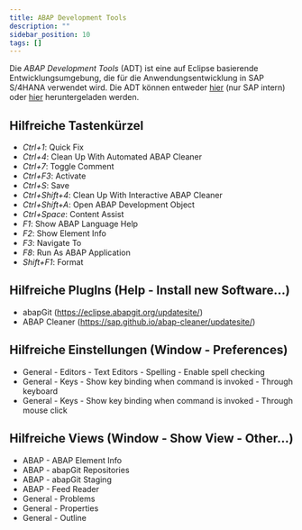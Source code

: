 ```yaml
---
title: ABAP Development Tools
description: ""
sidebar_position: 10
tags: []
---
```


Die _ABAP Development Tools_ (ADT) ist eine auf Eclipse basierende Entwicklungsumgebung, die für die Anwendungsentwicklung in SAP S/4HANA verwendet wird. Die ADT können entweder [hier](https://adt.only.sap/) (nur SAP intern) oder [hier](https://tools.hana.ondemand.com/#abap) heruntergeladen werden.

## Hilfreiche Tastenkürzel

- _Ctrl+1_: Quick Fix
- _Ctrl+4_: Clean Up With Automated ABAP Cleaner
- _Ctrl+7_: Toggle Comment
- _Ctrl+F3_: Activate
- _Ctrl+S_: Save
- _Ctrl+Shift+4_: Clean Up With Interactive ABAP Cleaner
- _Ctrl+Shift+A_: Open ABAP Development Object
- _Ctrl+Space_: Content Assist
- _F1_: Show ABAP Language Help
- _F2_: Show Element Info
- _F3_: Navigate To
- _F8_: Run As ABAP Application
- _Shift+F1_: Format

## Hilfreiche PlugIns (Help - Install new Software...)

- abapGit (https://eclipse.abapgit.org/updatesite/)
- ABAP Cleaner (https://sap.github.io/abap-cleaner/updatesite/)

## Hilfreiche Einstellungen (Window - Preferences)

- General - Editors - Text Editors - Spelling - Enable spell checking
- General - Keys - Show key binding when command is invoked - Through keyboard
- General - Keys - Show key binding when command is invoked - Through mouse click

## Hilfreiche Views (Window - Show View - Other...)

- ABAP - ABAP Element Info
- ABAP - abapGit Repositories
- ABAP - abapGit Staging
- ABAP - Feed Reader
- General - Problems
- General - Properties
- General - Outline
